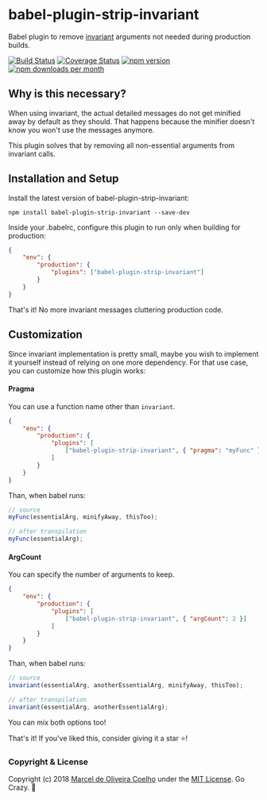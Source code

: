 # babel-plugin-strip-invariant
Babel plugin to remove [invariant](https://github.com/zertosh/invariant) arguments not needed during production builds.

[![Build Status](https://travis-ci.org/husscode/babel-plugin-strip-invariant.svg?branch=master)](https://travis-ci.org/husscode/babel-plugin-strip-invariant) 
[![Coverage Status](https://coveralls.io/repos/github/husscode/babel-plugin-strip-invariant/badge.svg?branch=master)](https://coveralls.io/github/husscode/babel-plugin-strip-invariant?branch=master) 
[![npm version](https://badge.fury.io/js/babel-plugin-strip-invariant.svg)](https://www.npmjs.com/package/babel-plugin-strip-invariant) 
[![npm downloads per month](https://img.shields.io/npm/dm/babel-plugin-strip-invariant.svg)](https://www.npmjs.com/package/babel-plugin-strip-invariant)

## Why is this necessary?
When using invariant, the actual detailed messages do not get minified away by default as they should. That happens because the minifier doesn't know you won't use the messages anymore.

This plugin solves that by removing all non-essential arguments from invariant calls.

## Installation and Setup
Install the latest version of babel-plugin-strip-invariant:
```
npm install babel-plugin-strip-invariant --save-dev
```
Inside your .babelrc, configure this plugin to run only when building for production:
```json
{
    "env": {
        "production": {
            "plugins": ["babel-plugin-strip-invariant"]
        }
    }
}
```
That's it! No more invariant messages cluttering production code.

## Customization
Since invariant implementation is pretty small, maybe you wish to implement it yourself instead of relying on one more dependency. For that use case, you can customize how this plugin works:

#### Pragma
You can use a function name other than `invariant`.
```json
{
    "env": {
        "production": {
            "plugins": [
                ["babel-plugin-strip-invariant", { "pragma": "myFunc" }]
            ]
        }
    }
}
```
Than, when babel runs:
```javascript
// source
myFunc(essentialArg, minifyAway, thisToo);

// after transpilation
myFunc(essentialArg);
```

#### ArgCount
You can specify the number of arguments to keep.
```json
{
    "env": {
        "production": {
            "plugins": [
                ["babel-plugin-strip-invariant", { "argCount": 2 }]
            ]
        }
    }
}
```

Than, when babel runs:
```javascript
// source
invariant(essentialArg, anotherEssentialArg, minifyAway, thisToo);

// after transpilation
invariant(essentialArg, anotherEssentialArg);
```

You can mix both options too!

That's it! If you've liked this, consider giving it a star :star:!

### Copyright & License

Copyright (c) 2018 [Marcel de Oliveira Coelho](https://github.com/husscode) under the [MIT License](https://github.com/husscode/babel-plugin-strip-invariant/blob/master/LICENSE). Go Crazy. :rocket:

